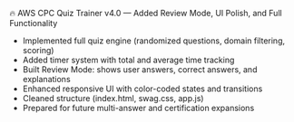 🔥 AWS CPC Quiz Trainer v4.0 — Added Review Mode, UI Polish, and Full Functionality

- Implemented full quiz engine (randomized questions, domain filtering, scoring)
- Added timer system with total and average time tracking
- Built Review Mode: shows user answers, correct answers, and explanations
- Enhanced responsive UI with color-coded states and transitions
- Cleaned structure (index.html, swag.css, app.js)
- Prepared for future multi-answer and certification expansions
